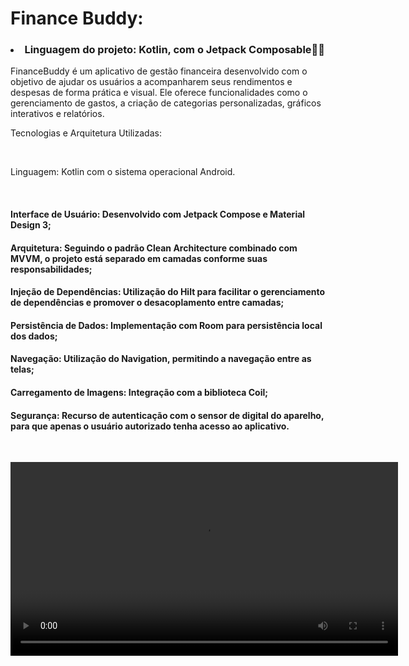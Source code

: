 # Finance Buddy:
<p> 
  
### <li> Linguagem do projeto: Kotlin, com o Jetpack Composable🚀🚀 </li>


FinanceBuddy é um aplicativo de gestão financeira desenvolvido com o objetivo de ajudar os usuários a acompanharem seus rendimentos e despesas de forma prática e visual. Ele oferece funcionalidades como o gerenciamento de gastos, a criação de categorias personalizadas, gráficos interativos e relatórios.


Tecnologias e Arquitetura Utilizadas:

<br>

Linguagem: Kotlin com o sistema operacional Android.

<br>

#### Interface de Usuário: Desenvolvido com Jetpack Compose e Material Design 3;

#### Arquitetura: Seguindo o padrão Clean Architecture combinado com MVVM, o projeto está separado em camadas conforme suas responsabilidades;

#### Injeção de Dependências: Utilização do Hilt para facilitar o gerenciamento de dependências e promover o desacoplamento entre camadas;

#### Persistência de Dados: Implementação com Room para persistência local dos dados;

#### Navegação: Utilização do Navigation, permitindo a navegação entre as telas;

#### Carregamento de Imagens: Integração com a biblioteca Coil;

#### Segurança: Recurso de autenticação com o sensor de digital do aparelho, para que apenas o usuário autorizado tenha acesso ao aplicativo.
<br>

<video
  controls
  src="https://github.com/user-attachments/assets/87d661c9-cf6b-4995-85f0-766892d05420"
  width="620">
</video>
